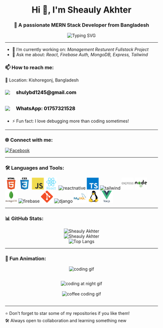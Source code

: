 <h1 align="center">Hi 👋, I'm Sheauly Akhter</h1>
<h3 align="center">🚀 A passionate MERN Stack Developer from Bangladesh</h3>

<p align="center">
  <img src="https://readme-typing-svg.herokuapp.com?font=Fira+Code&weight=500&size=22&pause=1000&color=0D98BA&center=true&vCenter=true&width=500&lines=React+Developer+💙;MERN+Stack+Expert+💻;Open+Source+Contributor+🌱;Lifelong+Learner+📚" alt="Typing SVG" />
</p>

---

- 🔭 I’m currently working on: *Management Resturent Fullstack Project*
- 💬 Ask me about: *React, Firebase Auth, MongoDB, Express, Tailwind*
### 📫 How to reach me:

📍 Location: Kishoregonj, Bangladesh
<div style="text-align: left;">
  <a href="mailto:shulybd1245@gmail.com" target="_blank" style="text-decoration: none; display: inline-flex; align-items: center; justify-content: center; margin: 8px 0;">
    <img src="https://img.icons8.com/fluency/48/gmail-new.png" width="28" />
    <span style="font-weight: bold; font-size: 16px; margin-left: 8px; color: black;">shulybd1245@gmail.com</span>
  </a>
  <br /><br />
  <a href="https://wa.me/8801611960330" target="_blank" style="text-decoration: none; display: inline-flex; align-items: center; justify-content: center; margin: 8px 0;">
    <img src="https://img.icons8.com/color/48/whatsapp--v1.png" width="28" />
    <span style="font-weight: bold; font-size: 16px; margin-left: 8px; color: black;">WhatsApp: 01757321528</span>
  </a>
</div>


- ⚡ Fun fact: I love debugging more than coding sometimes!

---

### 🌐 Connect with me:

<p align="left">
  <a href="https://www.facebook.com/sheauly.akhter.7" target="_blank">
    <img src="https://img.shields.io/badge/Facebook-%231877F2.svg?style=for-the-badge&logo=facebook&logoColor=white" alt="Facebook"/>
  </a>
 
</p>

---

### 🛠 Languages and Tools:

<p align="left">
  <img src="https://raw.githubusercontent.com/devicons/devicon/master/icons/html5/html5-original-wordmark.svg" alt="html5" width="40" height="40"/>
  <img src="https://raw.githubusercontent.com/devicons/devicon/master/icons/css3/css3-original-wordmark.svg" alt="css3" width="40" height="40"/>
  <img src="https://raw.githubusercontent.com/devicons/devicon/master/icons/javascript/javascript-original.svg" alt="javascript" width="40" height="40"/>
  <img src="https://raw.githubusercontent.com/devicons/devicon/master/icons/react/react-original-wordmark.svg" alt="react" width="40" height="40"/>
  <img src="https://reactnative.dev/img/header_logo.svg" alt="reactnative" width="40" height="40"/>
  <img src="https://raw.githubusercontent.com/devicons/devicon/master/icons/typescript/typescript-original.svg" alt="typescript" width="40" height="40"/>
  <img src="https://www.vectorlogo.zone/logos/tailwindcss/tailwindcss-icon.svg" alt="tailwind" width="40" height="40"/>
  <img src="https://raw.githubusercontent.com/devicons/devicon/master/icons/express/express-original-wordmark.svg" alt="express" width="40" height="40"/>
  <img src="https://raw.githubusercontent.com/devicons/devicon/master/icons/nodejs/nodejs-original-wordmark.svg" alt="nodejs" width="40" height="40"/>
  <img src="https://raw.githubusercontent.com/devicons/devicon/master/icons/mongodb/mongodb-original-wordmark.svg" alt="mongodb" width="40" height="40"/>
  <img src="https://www.vectorlogo.zone/logos/firebase/firebase-icon.svg" alt="firebase" width="40" height="40"/>
  <img src="https://raw.githubusercontent.com/devicons/devicon/master/icons/git/git-original.svg" alt="git" width="40" height="40"/>
  <img src="https://cdn.worldvectorlogo.com/logos/django.svg" alt="django" width="40" height="40"/>
  <img src="https://raw.githubusercontent.com/devicons/devicon/master/icons/mysql/mysql-original-wordmark.svg" alt="mysql" width="40" height="40"/>
  <img src="https://raw.githubusercontent.com/devicons/devicon/master/icons/linux/linux-original.svg" alt="linux" width="40" height="40"/>
  <img src="https://raw.githubusercontent.com/devicons/devicon/master/icons/vuejs/vuejs-original-wordmark.svg" alt="vuejs" width="40" height="40"/>
</p>

---

### 📊 GitHub Stats:

<p align="center">
  <img src="https://github-readme-stats.vercel.app/api?username=sheauly&show_icons=true&theme=radical" alt="Sheauly Akhter" />
  <br />
  <img src="https://github-readme-streak-stats.herokuapp.com/?user=
sheauly&theme=radical" alt="Sheauly Akhter" />
  <br />
  <img src="https://github-readme-stats.vercel.app/api/top-langs/?username=sheauly&layout=compact&theme=radical" alt="Top Langs" />
</p>

---

### 🧠 Fun Animation:

<p align="center">
  <!-- Coding GIF -->
  <img src="https://raw.githubusercontent.com/abhisheknaiidu/abhisheknaiidu/master/code.gif" width="450" alt="coding gif"/>
  <br /><br />

  <p align="center">
  <!-- Coding at Night -->
  <img src="https://media.giphy.com/media/L1R1tvI9svkIWwpVYr/giphy.gif" width="450" alt="coding at night gif"/>
  <br /><br />

 <!-- Coffee + Coding -->
  <img src="https://media.giphy.com/media/f3iwJFOVOwuy7K6FFw/giphy.gif" width="450" alt="coffee coding gif"/>
  <br /><br />
</p>

---

⭐ Don't forget to star some of my repositories if you like them!  
🛠 Always open to collaboration and learning something new
